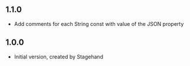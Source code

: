 ## 1.1.0

- Add comments for each String const with value of the JSON property

## 1.0.0

- Initial version, created by Stagehand
